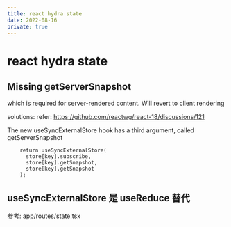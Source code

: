 ```yaml
---
title: react hydra state
date: 2022-08-16
private: true
---
```

# react hydra state

## Missing getServerSnapshot
which is required for server-rendered content. Will revert to client rendering

solutions: refer: https://github.com/reactwg/react-18/discussions/121

The new useSyncExternalStore hook has a third argument, called getServerSnapshot

        return useSyncExternalStore(
          store[key].subscribe,
          store[key].getSnapshot,
          store[key].getSnapshot
        );

## useSyncExternalStore 是 useReduce 替代
参考: app/routes/state.tsx